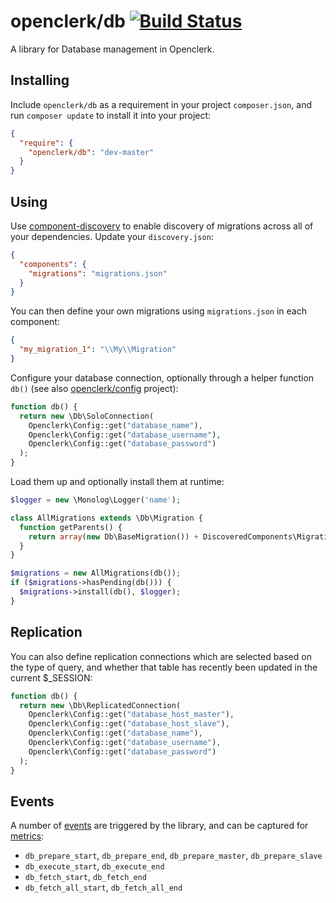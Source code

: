openclerk/db [![Build Status](https://travis-ci.org/openclerk/db.svg?branch=master)](https://travis-ci.org/openclerk/db)
============

A library for Database management in Openclerk.

## Installing

Include `openclerk/db` as a requirement in your project `composer.json`,
and run `composer update` to install it into your project:

```json
{
  "require": {
    "openclerk/db": "dev-master"
  }
}
```

## Using

Use [component-discovery](https://github.com/soundasleep/component-discovery) to enable
discovery of migrations across all of your dependencies. Update your `discovery.json`:

```json
{
  "components": {
    "migrations": "migrations.json"
  }
}
```

You can then define your own migrations using `migrations.json` in each component:

```json
{
  "my_migration_1": "\\My\\Migration"
}
```

Configure your database connection, optionally through a helper function `db()`
(see also [openclerk/config](https://github.com/openclerk/config) project):

```php
function db() {
  return new \Db\SoloConnection(
    Openclerk\Config::get("database_name"),
    Openclerk\Config::get("database_username"),
    Openclerk\Config::get("database_password")
  );
}
```

Load them up and optionally install them at runtime:

```php
$logger = new \Monolog\Logger('name');

class AllMigrations extends \Db\Migration {
  function getParents() {
    return array(new Db\BaseMigration()) + DiscoveredComponents\Migrations::getAllInstances();
  }
}

$migrations = new AllMigrations(db());
if ($migrations->hasPending(db())) {
  $migrations->install(db(), $logger);
}
```

## Replication

You can also define replication connections which are selected based on the type of query,
and whether that table has recently been updated in the current $_SESSION:

```php
function db() {
  return new \Db\ReplicatedConnection(
    Openclerk\Config::get("database_host_master"),
    Openclerk\Config::get("database_host_slave"),
    Openclerk\Config::get("database_name"),
    Openclerk\Config::get("database_username"),
    Openclerk\Config::get("database_password")
  );
}
```

## Events

A number of [events](https://github.com/openclerk/events) are triggered by the library,
and can be captured for [metrics](https://github.com/openclerk/metrics):

* `db_prepare_start`, `db_prepare_end`, `db_prepare_master`, `db_prepare_slave`
* `db_execute_start`, `db_execute_end`
* `db_fetch_start`, `db_fetch_end`
* `db_fetch_all_start`, `db_fetch_all_end`
